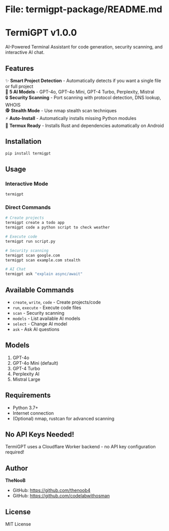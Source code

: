 # File: termigpt-package/README.md

# TermiGPT v1.0.0

AI-Powered Terminal Assistant for code generation, security scanning, and interactive AI chat.

## Features

✨ **Smart Project Detection** - Automatically detects if you want a single file or full project  
🤖 **5 AI Models** - GPT-4o, GPT-4o Mini, GPT-4 Turbo, Perplexity, Mistral  
🔒 **Security Scanning** - Port scanning with protocol detection, DNS lookup, WHOIS  
🕵️ **Stealth Mode** - Use nmap stealth scan techniques  
⚡ **Auto-Install** - Automatically installs missing Python modules  
📱 **Termux Ready** - Installs Rust and dependencies automatically on Android  

## Installation

```bash
pip install termigpt
```

## Usage

### Interactive Mode
```bash
termigpt
```

### Direct Commands
```bash
# Create projects
termigpt create a todo app
termigpt code a python script to check weather

# Execute code
termigpt run script.py

# Security scanning
termigpt scan google.com
termigpt scan example.com stealth

# AI Chat
termigpt ask "explain async/await"
```

## Available Commands

- `create`, `write`, `code` - Create projects/code
- `run`, `execute` - Execute code files
- `scan` - Security scanning
- `models` - List available AI models
- `select` - Change AI model
- `ask` - Ask AI questions

## Models

1. GPT-4o
2. GPT-4o Mini (default)
3. GPT-4 Turbo
4. Perplexity AI
5. Mistral Large

## Requirements

- Python 3.7+
- Internet connection
- (Optional) nmap, rustcan for advanced scanning

## No API Keys Needed!

TermiGPT uses a Cloudflare Worker backend - no API key configuration required!

## Author

**TheNooB**
- GitHub: https://github.com/thenoob4
- GitHub: https://github.com/codelabwithosman

## License

MIT License

